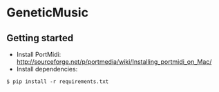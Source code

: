 # GeneticMusic

## Getting started
- Install PortMidi: http://sourceforge.net/p/portmedia/wiki/Installing_portmidi_on_Mac/
- Install dependencies:

```
$ pip install -r requirements.txt
```
